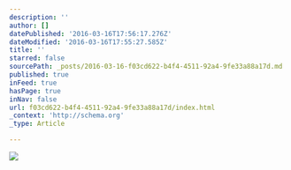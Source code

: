 ```yaml
---
description: ''
author: []
datePublished: '2016-03-16T17:56:17.276Z'
dateModified: '2016-03-16T17:55:27.585Z'
title: ''
starred: false
sourcePath: _posts/2016-03-16-f03cd622-b4f4-4511-92a4-9fe33a88a17d.md
published: true
inFeed: true
hasPage: true
inNav: false
url: f03cd622-b4f4-4511-92a4-9fe33a88a17d/index.html
_context: 'http://schema.org'
_type: Article

---
```

![](https://the-grid-user-content.s3-us-west-2.amazonaws.com/383077e6-76d3-4e26-b90f-dc893eb217f1.png)